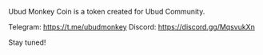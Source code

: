 Ubud Monkey Coin is a token created for Ubud Community.

Telegram: https://t.me/ubudmonkey
Discord: https://discord.gg/MqsvukXn

Stay tuned!
